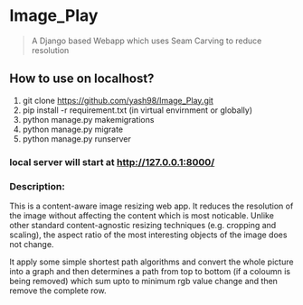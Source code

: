 # Image_Play
> A Django based Webapp which uses Seam Carving to reduce resolution

## How to use on localhost?
1. git clone https://github.com/yash98/Image_Play.git
2. pip install -r requirement.txt
  (in virtual envirnment or globally)
3. python manage.py makemigrations
4. python manage.py migrate
5. python manage.py runserver
### local server will start at http://127.0.0.1:8000/

### Description:

This is a content-aware image resizing web app. It reduces the resolution of the image without affecting the content which is most noticable. Unlike other standard content-agnostic resizing techniques (e.g. cropping and scaling), the aspect ratio of the most interesting objects of the image does not change. 

It apply some simple shortest path algorithms and convert the whole picture into a graph and then determines a path from top to bottom (if a coloumn is being removed) which sum upto to minimum rgb value change and then remove the complete row.
